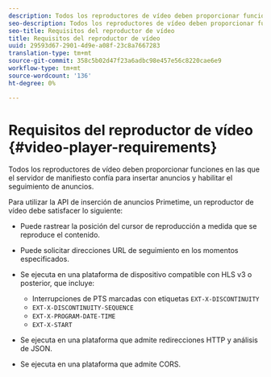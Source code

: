 ```yaml
---
description: Todos los reproductores de vídeo deben proporcionar funciones en las que el servidor de manifiesto confía para insertar anuncios y habilitar el seguimiento de anuncios.
seo-description: Todos los reproductores de vídeo deben proporcionar funciones en las que el servidor de manifiesto confía para insertar anuncios y habilitar el seguimiento de anuncios.
seo-title: Requisitos del reproductor de vídeo
title: Requisitos del reproductor de vídeo
uuid: 29593d67-2901-4d9e-a08f-23c8a7667283
translation-type: tm+mt
source-git-commit: 358c5b02d47f23a6adbc98e457e56c8220cae6e9
workflow-type: tm+mt
source-wordcount: '136'
ht-degree: 0%

---
```



# Requisitos del reproductor de vídeo {#video-player-requirements}

Todos los reproductores de vídeo deben proporcionar funciones en las que el servidor de manifiesto confía para insertar anuncios y habilitar el seguimiento de anuncios.

Para utilizar la API de inserción de anuncios Primetime, un reproductor de vídeo debe satisfacer lo siguiente:

* Puede rastrear la posición del cursor de reproducción a medida que se reproduce el contenido.
* Puede solicitar direcciones URL de seguimiento en los momentos especificados.
* Se ejecuta en una plataforma de dispositivo compatible con HLS v3 o posterior, que incluye:

   * Interrupciones de PTS marcadas con etiquetas `EXT-X-DISCONTINUITY`
   * `EXT-X-DISCONTINUITY-SEQUENCE`
   * `EXT-X-PROGRAM-DATE-TIME`
   * `EXT-X-START`

* Se ejecuta en una plataforma que admite redirecciones HTTP y análisis de JSON.
* Se ejecuta en una plataforma que admite CORS.